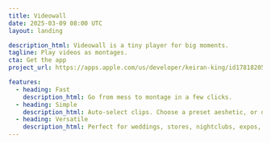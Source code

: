 ```yaml
---
title: Videowall
date: 2025-03-09 08:00 UTC
layout: landing

description_html: Videowall is a tiny player for big moments.
tagline: Play videos as montages.
cta: Get the app
project_url: https://apps.apple.com/us/developer/keiran-king/id1781820551

features:
  - heading: Fast
    description_html: Go from mess to montage in a few clicks.
  - heading: Simple
    description_html: Auto-select clips. Choose a preset aeshetic, or dial in your own.
  - heading: Versatile
    description_html: Perfect for weddings, stores, nightclubs, expos, and more.
---
```

